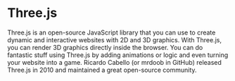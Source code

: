 # Three.js

Three.js is an open-source JavaScript library that you can use to create dynamic and interactive websites with 2D and 3D graphics. With Three.js, you can render 3D graphics directly inside the browser. You can do fantastic stuff using Three.js by adding animations or logic and even turning your website into a game. Ricardo Cabello (or mrdoob in GitHub) released Three.js in 2010 and maintained a great open-source community.



